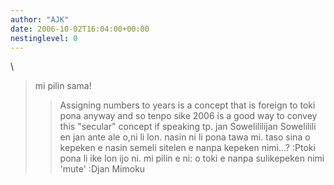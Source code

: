 ```yaml
---
author: "AJK"
date: 2006-10-02T16:04:00+00:00
nestinglevel: 0
---
```

\
> mi pilin sama!
>> Assigning numbers to years is a concept that is foreign to toki pona
> anyway and so tenpo sike 2006 is a good way to convey this "secular"
> concept if speaking tp.
>> jan Sowelililijan Sowelilili en jan ante ale o,ni li lon. nasin ni li pona tawa mi. taso sina o kepeken e nasin semeli sitelen e nanpa kepeken nimi...? :Ptoki pona li ike lon ijo ni. mi pilin e ni: o toki e nanpa sulikepeken nimi 'mute' :Djan Mimoku